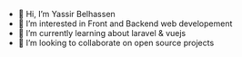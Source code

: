 - 👋 Hi, I’m Yassir Belhassen
- 👀 I’m interested in Front and Backend web developement
- 🌱 I’m currently learning about laravel & vuejs
- 💞️ I’m looking to collaborate on open source projects
